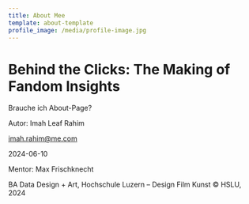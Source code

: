 ```yaml
---
title: About Mee
template: about-template
profile_image: /media/profile-image.jpg
---
```


# Behind the Clicks: The Making of Fandom Insights

Brauche ich  About-Page?

Autor: Imah Leaf Rahim

imah.rahim@me.com

2024-06-10

Mentor: Max Frischknecht

BA Data Design + Art, Hochschule Luzern – Design Film Kunst
© HSLU, 2024


